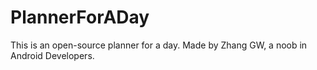 # PlannerForADay
This is an open-source planner for a day. Made by Zhang GW, a noob in Android Developers.
